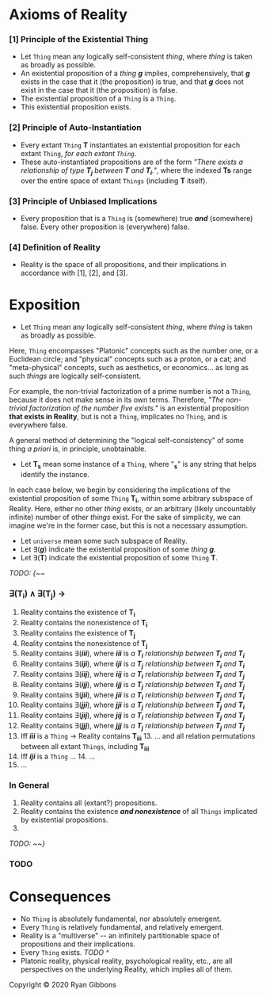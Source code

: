 # Axioms of Reality
  
### [1] Principle of the Existential Thing
  
- Let `Thing` mean any logically self-consistent _thing_, where _thing_ is taken as broadly as possible.
- An existential proposition of a _thing_ _**g**_ implies, comprehensively, that _**g**_ exists in the case that it (the proposition) is true, and that _**g**_ does not exist in the case that it (the proposition) is false.
- The existential proposition of a `Thing` is a `Thing`.
- This existential proposition exists.
  
### [2] Principle of Auto-Instantiation
  
- Every extant `Thing` __T__ instantiates an existential proposition for each extant `Thing`, _for each extant `Thing`_.
- These auto-instantiated propositions are of the form _"There exists a relationship of type **T<sub>j</sub>** between **T** and **T<sub>i</sub>**."_, where the indexed __Ts__ range over the entire space of extant `Things` (including __T__ itself). 
  
### [3] Principle of Unbiased Implications
  
- Every proposition that is a `Thing` is (somewhere) true _**and**_ (somewhere) false. Every other proposition is (everywhere) false.
  
### [4] Definition of Reality
  
- Reality is the space of all propositions, and their implications in accordance with [1], [2], and [3].
  
# Exposition
  
- Let `Thing` mean any logically self-consistent _thing_, where _thing_ is taken as broadly as possible.
  
Here, `Thing` encompasses "Platonic" concepts such as the number one, or a Euclidean circle; and "physical" concepts such as a proton, or a cat; and "meta-physical" concepts, such as aesthetics, or economics... as long as such _things_ are logically self-consistent.
  
For example, the non-trivial factorization of a prime number is not a `Thing`, because it does not make sense in its own terms.
Therefore, _"The non-trivial factorization of the number five exists."_ is an existential proposition __that exists in Reality__, but is not a `Thing`, implicates no `Thing`, and is everywhere false.
  
A general method of determining the "logical self-consistency" of some thing _a priori_ is, in principle, unobtainable.
  
- Let __T<sub>s</sub>__ mean some instance of a `Thing`, where "__<sub>s</sub>__" is any string that helps identify the instance.
  
In each case below, we begin by considering the implications of the existential proposition of some `Thing` __T<sub>i</sub>__, within some arbitrary subspace of Reality. 
Here, either no other _thing_ exists, or an arbitrary (likely uncountably infinite) number of other _things_ exist. 
For the sake of simplicity, we can imagine we're in the former case, but this is not a necessary assumption.
  
- Let `universe` mean some such subspace of Reality.
- Let ∃(_**g**_) indicate the existential proposition of some _thing **g**_.
- Let ∃(__T__) indicate the existential proposition of some `Thing` __T__.
  
_TODO: {~~_
  
### ∃(T<sub>i</sub>) ∧ ∃(T<sub>j</sub>) &rarr;
  
1. Reality contains the existence of __T<sub>i</sub>__
2. Reality contains the nonexistence of __T<sub>i</sub>__
3. Reality contains the existence of __T<sub>j</sub>__
4. Reality contains the nonexistence of __T<sub>j</sub>__
5. Reality contains ∃(_**iii**_), where _**iii**_ is _a **T<sub>i</sub>** relationship between **T<sub>i</sub>** and **T<sub>i</sub>**_
5. Reality contains ∃(_**iji**_), where _**iji**_ is _a **T<sub>j</sub>** relationship between **T<sub>i</sub>** and **T<sub>i</sub>**_
5. Reality contains ∃(_**iij**_), where _**iij**_ is _a **T<sub>i</sub>** relationship between **T<sub>i</sub>** and **T<sub>j</sub>**_
5. Reality contains ∃(_**ijj**_), where _**ijj**_ is _a **T<sub>j</sub>** relationship between **T<sub>i</sub>** and **T<sub>j</sub>**_
5. Reality contains ∃(_**jii**_), where _**jii**_ is _a **T<sub>i</sub>** relationship between **T<sub>j</sub>** and **T<sub>i</sub>**_
5. Reality contains ∃(_**jji**_), where _**jji**_ is _a **T<sub>j</sub>** relationship between **T<sub>j</sub>** and **T<sub>i</sub>**_
5. Reality contains ∃(_**jij**_), where _**jij**_ is _a **T<sub>i</sub>** relationship between **T<sub>j</sub>** and **T<sub>j</sub>**_
5. Reality contains ∃(_**jjj**_), where _**jjj**_ is _a **T<sub>j</sub>** relationship between **T<sub>j</sub>** and **T<sub>j</sub>**_
13. Iff _**iii**_ is a `Thing` &rarr; Reality contains __T<sub>iii</sub>__
    13. ... and all relation permutations between all extant `Things`, including __T<sub>iii</sub>__
14. Iff _**iji**_ is a `Thing` ...
    14. ...
15. ...
    
### In General
  
1. Reality contains all (extant?) propositions.
2. Reality contains the existence _**and nonexistence**_ of all `Things` implicated by existential propositions.
3. 

  
_TODO: ~~}_
  
### TODO
  
# Consequences
  
- No `Thing` is absolutely fundamental, nor absolutely emergent.
- Every `Thing` is relatively fundamental, and relatively emergent.
- Reality is a "multiverse" -- an infinitely partitionable space of propositions and their implications.
- Every `Thing` exists. _TODO ^_
- Platonic reality, physical reality, psychological reality, etc., are all perspectives on the underlying Reality, which implies all of them.
  
Copyright © 2020 Ryan Gibbons